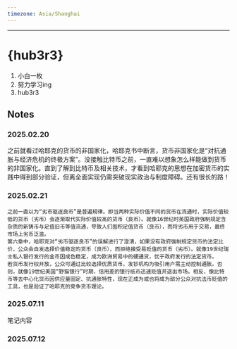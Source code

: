 ```yaml
---
timezone: Asia/Shanghai
---
```




---

# {hub3r3}

1. 小白一枚
2. 努力学习ing
3. hub3r3

## Notes

<!-- Content_START -->

### 2025.02.20
   之前就看过哈耶克的货币的非国家化，哈耶克书中断言，货币非国家化是“对抗通胀与经济危机的终极方案”。没接触比特币之前，一直难以想象怎么样能做到货币的非国家化。直到了解到比特币及相关技术，才看到哈耶克的思想在加密货币的实践中得到部分验证，但离全面实现仍需突破现实政治与制度障碍。还有很长的路！
### 2025.02.21
    之前一直以为“劣币驱逐良币”是普遍规律。即当两种实际价值不同的货币在流通时，实际价值较低的货币（劣币）会逐渐取代实际价值较高的货币（良币）。就像16世纪时英国政府强制规定含杂质的新铸币与足值旧币等值流通，导致人们囤积足值货币（良币），而将劣币用于交易，最终市场上劣币泛滥。
    第六章中，哈耶克对“劣币驱逐良币”的误解进行了澄清，如果没有政府强制规定货币的法定比价，公众会自发选择价值稳定的货币（良币），而拒绝接受易贬值的货币（劣币）。就像19世纪瑞士私人银行发行的金币因成色稳定，成为欧洲贸易中的硬通货，优于政府发行的法定货币。
    若货币发行权开放，公众可通过比较选择优质货币，发钞机构为吸引用户需主动控制通胀。否则，就像19世纪美国“野猫银行”时期，信用差的银行纸币迅速贬值并退出市场。相反，像比特币等去中心化货币因供应量固定、抗通胀特性，现在正成为或也将成为部分公众对抗法币贬值的工具，也是验证了哈耶克的竞争货币理论。
### 2025.07.11

笔记内容

### 2025.07.12

<!-- Content_END -->
